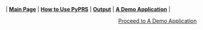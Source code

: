 | [**Main Page**](../README.md) | [**How to Use PyPRS**](How%20to%20Use%20PyPRS.md) | [**Output**](Output.md) | [**A Demo Application**](A%20Demo%20Application.md) |


<p align="right"><a href="./A%20Demo%20Application.md"> Proceed to A Demo Application</a></p>
